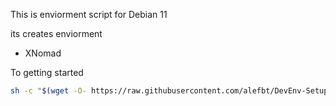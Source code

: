 
This is enviorment script for Debian 11

its creates enviorment

 * XNomad


To getting started
```bash 
sh -c "$(wget -O- https://raw.githubusercontent.com/alefbt/DevEnv-Setup/main/setup-env.sh)"
```

